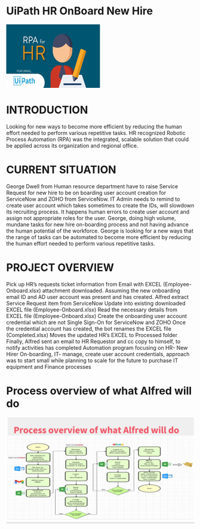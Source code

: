 # UiPath HR OnBoard New Hire

![alt text](https://github.com/bacdillon/UiPath-HR-OnBoard-New-Hire/blob/main/hr.png)

# INTRODUCTION

Looking for new ways to become more efficient by reducing the human effort needed to perform various repetitive tasks.
HR recognized Robotic Process Automation (RPA) was the integrated, scalable solution that could be applied across its organization and regional office.

# CURRENT SITUATION

George Dwell from Human resource department have to raise Service Request for new hire  to be on boarding user account creation for ServiceNow and ZOHO from ServiceNow.
IT Admin needs to remind to create user account which takes sometimes to create the IDs, will slowdown its recruiting process.
It happens human errors to create user account and assign not appropriate roles for the user.
George, doing high volume, mundane tasks for new hire on-boarding process and not having advance the human potential of the workforce.
George is looking for a new ways that the range of tasks can be automated to become more efficient by reducing the human effort needed to perform various repetitive tasks.

# PROJECT OVERVIEW

Pick up HR’s requests ticket information from Email with EXCEL (Employee-Onboard.xlsx) attachment downloaded. 
Assuming the new onboarding email ID and AD user account was present and has created. 
Alfred extract Service Request item from ServiceNow
Update into existing downloaded EXCEL file (Employee-Onboard.xlsx) 
Read the necessary details from EXCEL file (Employee-Onboard.xlsx) 
Create the onboarding user account credential which are not Single Sign-On for ServiceNow and ZOHO
Once the credential account has created, the bot renames the EXCEL file (Completed.xlsx) 
Moves the updated HR’s EXCEL to Processed folder
Finally, Alfred sent an email to HR Requestor and cc copy to himself, to notify activities has completed
Automation program focusing on HR- New Hirer On-boarding, IT- manage, create user account credentials, approach was to start small while planning to scale for the future to purchase IT equipment and Finance processes

# Process overview of what Alfred will do

![alt text](https://github.com/bacdillon/UiPath-HR-OnBoard-New-Hire/blob/main/Workflow.PNG)
